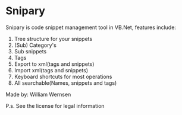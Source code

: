 # Snipary
Snipary is code snippet management tool in VB.Net, features include:
  1. Tree structure for your snippets
  2. (Sub) Category's
  3. Sub snippets
  4. Tags
  5. Export to xml(tags and snippets)
  6. Import xml(tags and snippets)
  7. Keyboard shortcuts for most operations
  8. All searchable(Names, snippets and tags)
    
Made by: William Wernsen
    
P.s. See the license for legal information


